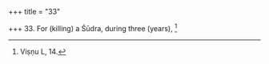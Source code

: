 +++
title = "33"

+++
33. For (killing) a Śūdra, during three (years), [^26] 


[^26]:  Viṣṇu L, 14.
